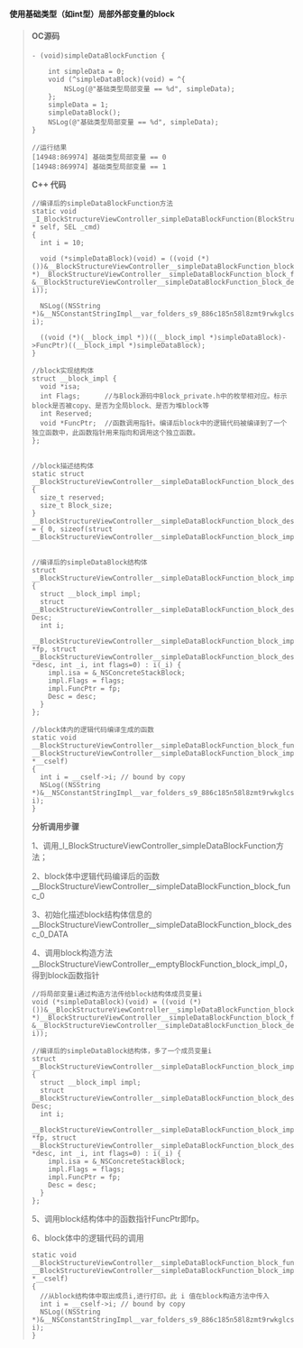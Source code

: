 #### **使用基础类型（如int型）局部外部变量的block**

> #### **OC源码**
>
> ```
> - (void)simpleDataBlockFunction {
>     
>     int simpleData = 0;
>     void (^simpleDataBlock)(void) = ^{
>         NSLog(@"基础类型局部变量 == %d", simpleData);
>     };
>     simpleData = 1;
>     simpleDataBlock();
>     NSLog(@"基础类型局部变量 == %d", simpleData);
> }
>
> //运行结果
> [14948:869974] 基础类型局部变量 == 0
> [14948:869974] 基础类型局部变量 == 1
> ```
>
> **C++ 代码**
>
> ```
> //编译后的simpleDataBlockFunction方法
> static void _I_BlockStructureViewController_simpleDataBlockFunction(BlockStructureViewController * self, SEL _cmd) 
> {
>   int i = 10;
>
>   void (*simpleDataBlock)(void) = ((void (*)())&__BlockStructureViewController__simpleDataBlockFunction_block_impl_0((void *)__BlockStructureViewController__simpleDataBlockFunction_block_func_0, &__BlockStructureViewController__simpleDataBlockFunction_block_desc_0_DATA, i));
>
>   NSLog((NSString *)&__NSConstantStringImpl__var_folders_s9_886c185n58l8zmt9rwkglcsc0000gn_T_BlockStructureViewController_dd128d_mi_2, i);
>
>   ((void (*)(__block_impl *))((__block_impl *)simpleDataBlock)->FuncPtr)((__block_impl *)simpleDataBlock);
> }
>
> //block实现结构体
> struct __block_impl {
>   void *isa;
>   int Flags;      //与Block源码中Block_private.h中的枚举相对应。标示block是否被copy、是否为全局block、是否为堆block等
>   int Reserved;
>   void *FuncPtr;  //函数调用指针。编译后block中的逻辑代码被编译到了一个独立函数中，此函数指针用来指向和调用这个独立函数。
> };
>
>
> //block描述结构体
> static struct __BlockStructureViewController__simpleDataBlockFunction_block_desc_0 {
>   size_t reserved;
>   size_t Block_size;
> } __BlockStructureViewController__simpleDataBlockFunction_block_desc_0_DATA = { 0, sizeof(struct __BlockStructureViewController__simpleDataBlockFunction_block_impl_0)};
>
>
> //编译后的simpleDataBlock结构体
> struct __BlockStructureViewController__simpleDataBlockFunction_block_impl_0 
> {
>   struct __block_impl impl;
>   struct __BlockStructureViewController__simpleDataBlockFunction_block_desc_0* Desc;
>   int i;
>   __BlockStructureViewController__simpleDataBlockFunction_block_impl_0(void *fp, struct __BlockStructureViewController__simpleDataBlockFunction_block_desc_0 *desc, int _i, int flags=0) : i(_i) {
>     impl.isa = &_NSConcreteStackBlock;
>     impl.Flags = flags;
>     impl.FuncPtr = fp;
>     Desc = desc;
>   }
> };
>
> //block体内的逻辑代码编译生成的函数
> static void __BlockStructureViewController__simpleDataBlockFunction_block_func_0(struct __BlockStructureViewController__simpleDataBlockFunction_block_impl_0 *__cself) 
> {
>   int i = __cself->i; // bound by copy  
>   NSLog((NSString *)&__NSConstantStringImpl__var_folders_s9_886c185n58l8zmt9rwkglcsc0000gn_T_BlockStructureViewController_dd128d_mi_1, i);
> }
> ```
>
> **分析调用步骤**
>
> 1、调用\_I\_BlockStructureViewController\_simpleDataBlockFunction方法；
>
> 2、block体中逻辑代码编译后的函数\_\_BlockStructureViewController\_\_simpleDataBlockFunction\_block\_func\_0
>
> 3、初始化描述block结构体信息的\_\_BlockStructureViewController\_\_simpleDataBlockFunction\_block\_desc\_0\_DATA
>
> 4、调用block构造方法\_\_BlockStructureViewController\_\_emptyBlockFunction\_block\_impl\_0，得到block函数指针
>
> ```
> //将局部变量i通过构造方法传给block结构体成员变量i
> void (*simpleDataBlock)(void) = ((void (*)())&__BlockStructureViewController__simpleDataBlockFunction_block_impl_0((void *)__BlockStructureViewController__simpleDataBlockFunction_block_func_0, &__BlockStructureViewController__simpleDataBlockFunction_block_desc_0_DATA, i));
>
> //编译后的simpleDataBlock结构体，多了一个成员变量i
> struct __BlockStructureViewController__simpleDataBlockFunction_block_impl_0 
> {
>   struct __block_impl impl;
>   struct __BlockStructureViewController__simpleDataBlockFunction_block_desc_0* Desc;
>   int i;
>   __BlockStructureViewController__simpleDataBlockFunction_block_impl_0(void *fp, struct __BlockStructureViewController__simpleDataBlockFunction_block_desc_0 *desc, int _i, int flags=0) : i(_i) {
>     impl.isa = &_NSConcreteStackBlock;
>     impl.Flags = flags;
>     impl.FuncPtr = fp;
>     Desc = desc;
>   }
> };
> ```
>
> 5、调用block结构体中的函数指针FuncPtr即fp。
>
> 6、block体中的逻辑代码的调用
>
> ```
> static void __BlockStructureViewController__simpleDataBlockFunction_block_func_0(struct __BlockStructureViewController__simpleDataBlockFunction_block_impl_0 *__cself) 
> {
>   //从block结构体中取出成员i,进行打印。此 i 值在block构造方法中传入
>   int i = __cself->i; // bound by copy  
>   NSLog((NSString *)&__NSConstantStringImpl__var_folders_s9_886c185n58l8zmt9rwkglcsc0000gn_T_BlockStructureViewController_dd128d_mi_1, i);
> }
> ```



